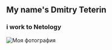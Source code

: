 ## My name's Dmitry Teterin 
### i work to Netology 
![Моя фотография][def]

[def]: /images/picture.jpg